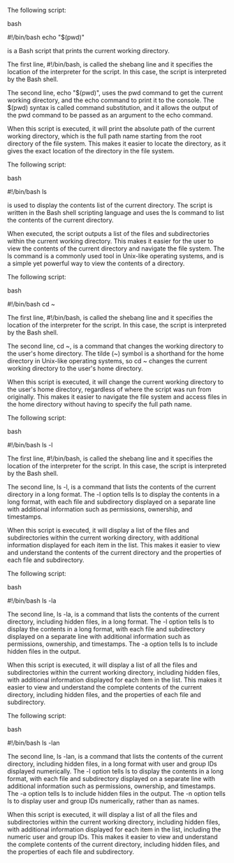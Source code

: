 The following script:

bash

#!/bin/bash
echo "$(pwd)"

is a Bash script that prints the current working directory.

The first line, #!/bin/bash, is called the shebang line and it specifies the location of the interpreter for the script. In this case, the script is interpreted by the Bash shell.

The second line, echo "$(pwd)", uses the pwd command to get the current working directory, and the echo command to print it to the console. The $(pwd) syntax is called command substitution, and it allows the output of the pwd command to be passed as an argument to the echo command.

When this script is executed, it will print the absolute path of the current working directory, which is the full path name starting from the root directory of the file system. This makes it easier to locate the directory, as it gives the exact location of the directory in the file system.



The following script:

bash

#!/bin/bash
ls

is used to display the contents list of the current directory. The script is written in the Bash shell scripting language and uses the ls command to list the contents of the current directory.

When executed, the script outputs a list of the files and subdirectories within the current working directory. This makes it easier for the user to view the contents of the current directory and navigate the file system. The ls command is a commonly used tool in Unix-like operating systems, and is a simple yet powerful way to view the contents of a directory.


The following script:

bash

#!/bin/bash
cd ~

The first line, #!/bin/bash, is called the shebang line and it specifies the location of the interpreter for the script. In this case, the script is interpreted by the Bash shell.

The second line, cd ~, is a command that changes the working directory to the user's home directory. The tilde (~) symbol is a shorthand for the home directory in Unix-like operating systems, so cd ~ changes the current working directory to the user's home directory.

When this script is executed, it will change the current working directory to the user's home directory, regardless of where the script was run from originally. This makes it easier to navigate the file system and access files in the home directory without having to specify the full path name.


The following script:

bash

#!/bin/bash
ls -l

The first line, #!/bin/bash, is called the shebang line and it specifies the location of the interpreter for the script. In this case, the script is interpreted by the Bash shell.

The second line, ls -l, is a command that lists the contents of the current directory in a long format. The -l option tells ls to display the contents in a long format, with each file and subdirectory displayed on a separate line with additional information such as permissions, ownership, and timestamps.

When this script is executed, it will display a list of the files and subdirectories within the current working directory, with additional information displayed for each item in the list. This makes it easier to view and understand the contents of the current directory and the properties of each file and subdirectory.



The following script:

bash

#!/bin/bash
ls -la


The second line, ls -la, is a command that lists the contents of the current directory, including hidden files, in a long format. The -l option tells ls to display the contents in a long format, with each file and subdirectory displayed on a separate line with additional information such as permissions, ownership, and timestamps. The -a option tells ls to include hidden files in the output.

When this script is executed, it will display a list of all the files and subdirectories within the current working directory, including hidden files, with additional information displayed for each item in the list. This makes it easier to view and understand the complete contents of the current directory, including hidden files, and the properties of each file and subdirectory.


The following script:

bash

#!/bin/bash
ls -lan


The second line, ls -lan, is a command that lists the contents of the current directory, including hidden files, in a long format with user and group IDs displayed numerically. The -l option tells ls to display the contents in a long format, with each file and subdirectory displayed on a separate line with additional information such as permissions, ownership, and timestamps. The -a option tells ls to include hidden files in the output. The -n option tells ls to display user and group IDs numerically, rather than as names.

When this script is executed, it will display a list of all the files and subdirectories within the current working directory, including hidden files, with additional information displayed for each item in the list, including the numeric user and group IDs. This makes it easier to view and understand the complete contents of the current directory, including hidden files, and the properties of each file and subdirectory.
